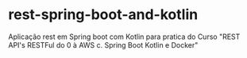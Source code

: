 # rest-spring-boot-and-kotlin
Aplicação rest em Spring boot com Kotlin para pratica do Curso "REST API's RESTFul do 0 à AWS c. Spring Boot Kotlin e Docker"
